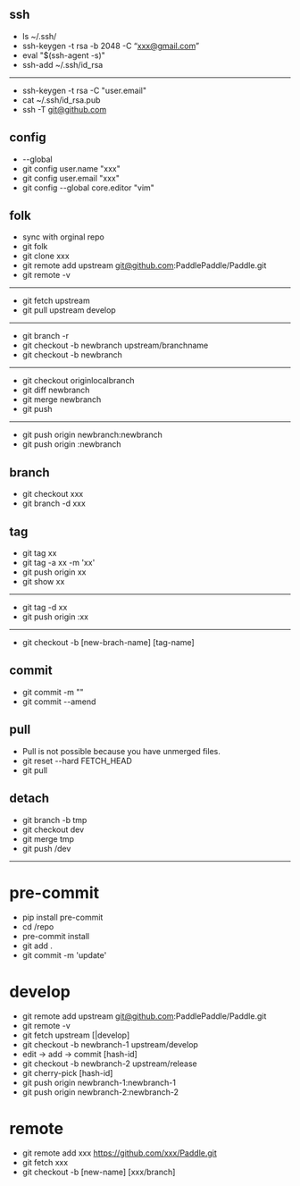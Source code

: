 
## ssh
- ls ~/.ssh/
- ssh-keygen -t rsa -b 2048 -C “xxx@gmail.com”
- eval "$(ssh-agent -s)"
- ssh-add ~/.ssh/id_rsa
---
- ssh-keygen -t rsa -C "user.email"
- cat ~/.ssh/id_rsa.pub
- ssh -T git@github.com


## config 
- --global
- git config user.name "xxx"
- git config user.email "xxx"
- git config --global core.editor "vim"

## folk
- sync with orginal repo
- git folk 
- git clone xxx
- git remote add upstream git@github.com:PaddlePaddle/Paddle.git
- git remote -v
---
- git fetch upstream
- git pull upstream develop
---
- git branch -r
- git checkout -b newbranch upstream/branchname
- git checkout -b newbranch
---
- git checkout originlocalbranch
- git diff newbranch
- git merge newbranch
- git push 

---
- git push origin newbranch:newbranch
- git push origin :newbranch

## branch
- git checkout xxx
- git branch -d xxx

## tag
- git tag xx
- git tag -a xx -m 'xx'
- git push origin xx
- git show xx
---
- git tag -d xx
- git push origin :xx
---
- git checkout -b [new-brach-name] [tag-name]

## commit
- git commit -m ""
- git commit --amend


## pull
- Pull is not possible because you have unmerged files.
- git reset --hard FETCH_HEAD
- git pull


## detach

- git branch -b tmp
- git checkout dev
- git merge tmp
- git push /dev


--- 

# pre-commit
- pip install pre-commit
- cd /repo
- pre-commit install
- git add . 
- git commit -m 'update'


# develop
- git remote add upstream git@github.com:PaddlePaddle/Paddle.git
- git remote -v
- git fetch upstream [|develop]
- git checkout -b newbranch-1 upstream/develop
- edit -> add -> commit [hash-id]
- git checkout -b newbranch-2 upstream/release
- git cherry-pick [hash-id]
- git push origin newbranch-1:newbranch-1
- git push origin newbranch-2:newbranch-2

# remote
- git remote add xxx https://github.com/xxx/Paddle.git 
- git fetch xxx 
- git checkout -b [new-name] [xxx/branch]

